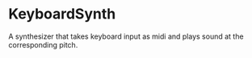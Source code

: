# KeyboardSynth
 A synthesizer that takes keyboard input as midi and plays sound at the corresponding pitch.
